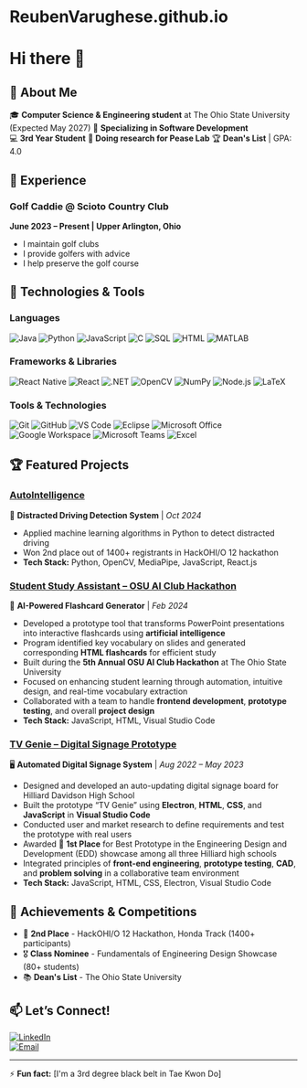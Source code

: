 # ReubenVarughese.github.io
# Hi there 👋

## 🚀 About Me  
🎓 **Computer Science & Engineering student** at The Ohio State University (Expected May 2027)
🧠 **Specializing in Software Development**  
💻 **3rd Year Student**
🔭 **Doing research for Pease Lab**
🏆 **Dean's List** | GPA: 4.0

## 💼 Experience

### Golf Caddie @ Scioto Country Club  
**June 2023 – Present | Upper Arlington, Ohio**  
- I maintain golf clubs  
- I provide golfers with advice  
- I help preserve the golf course

## 🔧 Technologies & Tools

### Languages  
![Java](https://img.shields.io/badge/-Java-007396?style=flat-square&logo=java)
![Python](https://img.shields.io/badge/-Python-3776AB?style=flat-square&logo=python&logoColor=white)
![JavaScript](https://img.shields.io/badge/-JavaScript-F7DF1E?style=flat-square&logo=javascript&logoColor=black)
![C](https://img.shields.io/badge/-C-00599C?style=flat-square&logo=c)
![SQL](https://img.shields.io/badge/-SQL-4479A1?style=flat-square&logo=postgresql&logoColor=white)
![HTML](https://img.shields.io/badge/-HTML-E34F26?style=flat-square&logo=html5&logoColor=white)
![MATLAB](https://img.shields.io/badge/-MATLAB-0076A8?style=flat-square&logo=mathworks&logoColor=white)

### Frameworks & Libraries  
![React Native](https://img.shields.io/badge/-React%20Native-61DAFB?style=flat-square&logo=react&logoColor=black)
![React](https://img.shields.io/badge/-React-61DAFB?style=flat-square&logo=react&logoColor=black)
![.NET](https://img.shields.io/badge/-.NET-512BD4?style=flat-square&logo=dotnet)
![OpenCV](https://img.shields.io/badge/-OpenCV-5C3EE8?style=flat-square&logo=opencv)
![NumPy](https://img.shields.io/badge/-NumPy-013243?style=flat-square&logo=numpy)
![Node.js](https://img.shields.io/badge/-Node.js-339933?style=flat-square&logo=nodedotjs&logoColor=white)
![LaTeX](https://img.shields.io/badge/-LaTeX-008080?style=flat-square&logo=latex&logoColor=white)

### Tools & Technologies  
![Git](https://img.shields.io/badge/-Git-F05032?style=flat-square&logo=git&logoColor=white)
![GitHub](https://img.shields.io/badge/-GitHub-181717?style=flat-square&logo=github)
![VS Code](https://img.shields.io/badge/-VS%20Code-007ACC?style=flat-square&logo=visual-studio-code)
![Eclipse](https://img.shields.io/badge/-Eclipse-2C2255?style=flat-square&logo=eclipse&logoColor=white)
![Microsoft Office](https://img.shields.io/badge/-Microsoft%20Office-D83B01?style=flat-square&logo=microsoft-office&logoColor=white)
![Google Workspace](https://img.shields.io/badge/-Google%20Workspace-4285F4?style=flat-square&logo=google&logoColor=white)
![Microsoft Teams](https://img.shields.io/badge/-Microsoft%20Teams-6264A7?style=flat-square&logo=microsoft-teams&logoColor=white)
![Excel](https://img.shields.io/badge/-Excel-217346?style=flat-square&logo=microsoft-excel&logoColor=white)

## 🏆 Featured Projects

### [AutoIntelligence](https://github.com/danielyyi/HackOHI-O-2024)
🚗 **Distracted Driving Detection System** | *Oct 2024*
- Applied machine learning algorithms in Python to detect distracted driving
- Won 2nd place out of 1400+ registrants in HackOHI/O 12 hackathon
- **Tech Stack:** Python, OpenCV, MediaPipe, JavaScript, React.js

### [Student Study Assistant – OSU AI Club Hackathon](#)
🧠 **AI-Powered Flashcard Generator** | *Feb 2024*  
- Developed a prototype tool that transforms PowerPoint presentations into interactive flashcards using **artificial intelligence**  
- Program identified key vocabulary on slides and generated corresponding **HTML flashcards** for efficient study  
- Built during the **5th Annual OSU AI Club Hackathon** at The Ohio State University  
- Focused on enhancing student learning through automation, intuitive design, and real-time vocabulary extraction  
- Collaborated with a team to handle **frontend development**, **prototype testing**, and overall **project design**  
- **Tech Stack:** JavaScript, HTML, Visual Studio Code

### [TV Genie – Digital Signage Prototype](#)
🖥️ **Automated Digital Signage System** | *Aug 2022 – May 2023*  
- Designed and developed an auto-updating digital signage board for Hilliard Davidson High School  
- Built the prototype “TV Genie” using **Electron**, **HTML**, **CSS**, and **JavaScript** in **Visual Studio Code**  
- Conducted user and market research to define requirements and test the prototype with real users  
- Awarded 🥇 **1st Place** for Best Prototype in the Engineering Design and Development (EDD) showcase among all three Hilliard high schools  
- Integrated principles of **front-end engineering**, **prototype testing**, **CAD**, and **problem solving** in a collaborative team environment  
- **Tech Stack:** JavaScript, HTML, CSS, Electron, Visual Studio Code

## 🏅 Achievements & Competitions
- 🥈 **2nd Place** - HackOHI/O 12 Hackathon, Honda Track (1400+ participants)
- 🎖️ **Class Nominee** - Fundamentals of Engineering Design Showcase (80+ students)
- 📚 **Dean's List** - The Ohio State University

## 📫 Let’s Connect!  
[![LinkedIn](https://img.shields.io/badge/-LinkedIn-0077B5?style=flat-square&logo=linkedin&logoColor=white)](www.linkedin.com/in/reuben-varughese)  
[![Email](https://img.shields.io/badge/-Email-D14836?style=flat-square&logo=gmail&logoColor=white)](mailto:varughese.19@osu.edu)

---  
⚡ **Fun fact:** [I'm a 3rd degree black belt in Tae Kwon Do]
